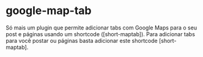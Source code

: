 google-map-tab
==============

Só mais um plugin que permite adicionar tabs com Google Maps para o seu post e páginas usando um shortcode ([short-maptab]). Para adicionar tabs para você postar ou páginas basta adicionar este shortcode [short-maptab].
